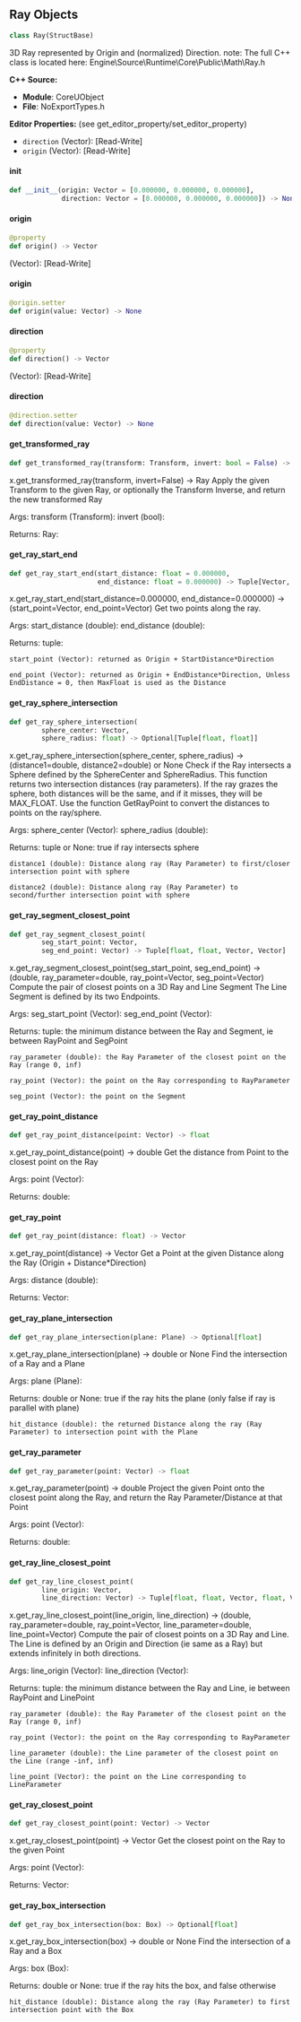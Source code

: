 ## Ray Objects

```python
class Ray(StructBase)
```

3D Ray represented by Origin and (normalized) Direction.
note: The full C++ class is located here: Engine\Source\Runtime\Core\Public\Math\Ray.h

**C++ Source:**

- **Module**: CoreUObject
- **File**: NoExportTypes.h

**Editor Properties:** (see get_editor_property/set_editor_property)

- ``direction`` (Vector):  [Read-Write]
- ``origin`` (Vector):  [Read-Write]

<a id="unreal.Ray.__init__"></a>

#### __init__

```python
def __init__(origin: Vector = [0.000000, 0.000000, 0.000000],
             direction: Vector = [0.000000, 0.000000, 0.000000]) -> None
```

<a id="unreal.Ray.origin"></a>

#### origin

```python
@property
def origin() -> Vector
```

(Vector):  [Read-Write]

<a id="unreal.Ray.origin"></a>

#### origin

```python
@origin.setter
def origin(value: Vector) -> None
```

<a id="unreal.Ray.direction"></a>

#### direction

```python
@property
def direction() -> Vector
```

(Vector):  [Read-Write]

<a id="unreal.Ray.direction"></a>

#### direction

```python
@direction.setter
def direction(value: Vector) -> None
```

<a id="unreal.Ray.get_transformed_ray"></a>

#### get_transformed_ray

```python
def get_transformed_ray(transform: Transform, invert: bool = False) -> Ray
```

x.get_transformed_ray(transform, invert=False) -> Ray
Apply the given Transform to the given Ray, or optionally the Transform Inverse, and return the new transformed Ray

Args:
    transform (Transform): 
    invert (bool): 

Returns:
    Ray:

<a id="unreal.Ray.get_ray_start_end"></a>

#### get_ray_start_end

```python
def get_ray_start_end(start_distance: float = 0.000000,
                      end_distance: float = 0.000000) -> Tuple[Vector, Vector]
```

x.get_ray_start_end(start_distance=0.000000, end_distance=0.000000) -> (start_point=Vector, end_point=Vector)
Get two points along the ray.

Args:
    start_distance (double): 
    end_distance (double): 

Returns:
    tuple: 

    start_point (Vector): returned as Origin + StartDistance*Direction

    end_point (Vector): returned as Origin + EndDistance*Direction, Unless EndDistance = 0, then MaxFloat is used as the Distance

<a id="unreal.Ray.get_ray_sphere_intersection"></a>

#### get_ray_sphere_intersection

```python
def get_ray_sphere_intersection(
        sphere_center: Vector,
        sphere_radius: float) -> Optional[Tuple[float, float]]
```

x.get_ray_sphere_intersection(sphere_center, sphere_radius) -> (distance1=double, distance2=double) or None
Check if the Ray intersects a Sphere defined by the SphereCenter and SphereRadius.
This function returns two intersection distances (ray parameters). If the ray grazes the sphere, both
distances will be the same, and if it misses, they will be MAX_FLOAT.
Use the function GetRayPoint to convert the distances to points on the ray/sphere.

Args:
    sphere_center (Vector): 
    sphere_radius (double): 

Returns:
    tuple or None: true if ray intersects sphere

    distance1 (double): Distance along ray (Ray Parameter) to first/closer intersection point with sphere

    distance2 (double): Distance along ray (Ray Parameter) to second/further intersection point with sphere

<a id="unreal.Ray.get_ray_segment_closest_point"></a>

#### get_ray_segment_closest_point

```python
def get_ray_segment_closest_point(
        seg_start_point: Vector,
        seg_end_point: Vector) -> Tuple[float, float, Vector, Vector]
```

x.get_ray_segment_closest_point(seg_start_point, seg_end_point) -> (double, ray_parameter=double, ray_point=Vector, seg_point=Vector)
Compute the pair of closest points on a 3D Ray and Line Segment
The Line Segment is defined by its two Endpoints.

Args:
    seg_start_point (Vector): 
    seg_end_point (Vector): 

Returns:
    tuple: the minimum distance between the Ray and Segment, ie between RayPoint and SegPoint

    ray_parameter (double): the Ray Parameter of the closest point on the Ray (range 0, inf)

    ray_point (Vector): the point on the Ray corresponding to RayParameter

    seg_point (Vector): the point on the Segment

<a id="unreal.Ray.get_ray_point_distance"></a>

#### get_ray_point_distance

```python
def get_ray_point_distance(point: Vector) -> float
```

x.get_ray_point_distance(point) -> double
Get the distance from Point to the closest point on the Ray

Args:
    point (Vector): 

Returns:
    double:

<a id="unreal.Ray.get_ray_point"></a>

#### get_ray_point

```python
def get_ray_point(distance: float) -> Vector
```

x.get_ray_point(distance) -> Vector
Get a Point at the given Distance along the Ray (Origin + Distance*Direction)

Args:
    distance (double): 

Returns:
    Vector:

<a id="unreal.Ray.get_ray_plane_intersection"></a>

#### get_ray_plane_intersection

```python
def get_ray_plane_intersection(plane: Plane) -> Optional[float]
```

x.get_ray_plane_intersection(plane) -> double or None
Find the intersection of a Ray and a Plane

Args:
    plane (Plane): 

Returns:
    double or None: true if the ray hits the plane (only false if ray is parallel with plane)

    hit_distance (double): the returned Distance along the ray (Ray Parameter) to intersection point with the Plane

<a id="unreal.Ray.get_ray_parameter"></a>

#### get_ray_parameter

```python
def get_ray_parameter(point: Vector) -> float
```

x.get_ray_parameter(point) -> double
Project the given Point onto the closest point along the Ray, and return the Ray Parameter/Distance at that Point

Args:
    point (Vector): 

Returns:
    double:

<a id="unreal.Ray.get_ray_line_closest_point"></a>

#### get_ray_line_closest_point

```python
def get_ray_line_closest_point(
        line_origin: Vector,
        line_direction: Vector) -> Tuple[float, float, Vector, float, Vector]
```

x.get_ray_line_closest_point(line_origin, line_direction) -> (double, ray_parameter=double, ray_point=Vector, line_parameter=double, line_point=Vector)
Compute the pair of closest points on a 3D Ray and Line.
The Line is defined by an Origin and Direction (ie same as a Ray) but extends infinitely in both directions.

Args:
    line_origin (Vector): 
    line_direction (Vector): 

Returns:
    tuple: the minimum distance between the Ray and Line, ie between RayPoint and LinePoint

    ray_parameter (double): the Ray Parameter of the closest point on the Ray (range 0, inf)

    ray_point (Vector): the point on the Ray corresponding to RayParameter

    line_parameter (double): the Line parameter of the closest point on the Line (range -inf, inf)

    line_point (Vector): the point on the Line corresponding to LineParameter

<a id="unreal.Ray.get_ray_closest_point"></a>

#### get_ray_closest_point

```python
def get_ray_closest_point(point: Vector) -> Vector
```

x.get_ray_closest_point(point) -> Vector
Get the closest point on the Ray to the given Point

Args:
    point (Vector): 

Returns:
    Vector:

<a id="unreal.Ray.get_ray_box_intersection"></a>

#### get_ray_box_intersection

```python
def get_ray_box_intersection(box: Box) -> Optional[float]
```

x.get_ray_box_intersection(box) -> double or None
Find the intersection of a Ray and a Box

Args:
    box (Box): 

Returns:
    double or None: true if the ray hits the box, and false otherwise

    hit_distance (double): Distance along the ray (Ray Parameter) to first intersection point with the Box

<a id="unreal.Rotator"></a>
